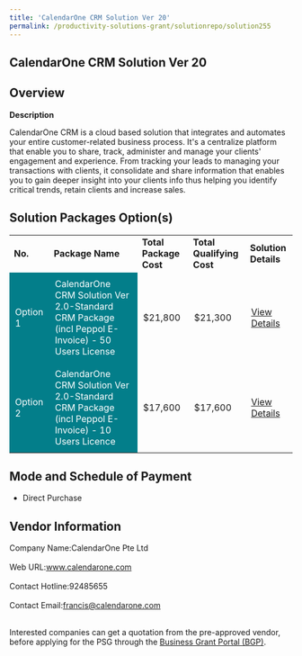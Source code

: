 ```yaml
---
title: 'CalendarOne CRM Solution Ver 20'
permalink: /productivity-solutions-grant/solutionrepo/solution255
---
```


## CalendarOne CRM Solution Ver 20

## Overview

**Description**

CalendarOne CRM is a cloud based solution that integrates and automates your entire customer-related business process. It's a centralize platform that enable you to share, track, administer and manage your clients' engagement and experience. From tracking your leads to managing your transactions with clients, it consolidate and share information that enables you to gain deeper insight into your clients info thus helping you identify critical trends, retain clients and increase sales.

## Solution Packages Option(s)

<table>
<tr>
<td><b>No.</b></td>
<td><b>Package Name</b></td>
<td><b>Total Package Cost</b></td>
<td><b>Total Qualifying Cost</b></td>
<td><b>Solution Details</b></td>
</tr>
<tr>
<td style='padding: 10px; background-color: #037E8A; color: #FFFFFF;'>Option 1</td>
<td style='padding: 10px; background-color: #037E8A; color: #FFFFFF;'>CalendarOne CRM Solution Ver 2.0-Standard CRM Package (incl Peppol E-Invoice) - 50 Users License</td>
<td style='padding: 10px;'>$21,800</td>
<td style='padding: 10px;'>$21,300</td>
<td style='padding: 10px;'><a href='https://www.gobusiness.gov.sg/images/psg/DesensitisedCalendarOneAnnex3CRwef12August2021-_Part_1.pdf' target='_blank'>View Details</a></td>
</tr>
<tr>
<td style='padding: 10px; background-color: #037E8A; color: #FFFFFF;'>Option 2</td>
<td style='padding: 10px; background-color: #037E8A; color: #FFFFFF;'>CalendarOne CRM Solution Ver 2.0-Standard CRM Package (incl Peppol E- Invoice) - 10 Users Licence</td>
<td style='padding: 10px;'>$17,600</td>
<td style='padding: 10px;'>$17,600</td>
<td style='padding: 10px;'><a href='https://www.gobusiness.gov.sg/images/psg/DesensitisedCalendarOneAnnex3CRwef12August2021-_Part_2.pdf' target='_blank'>View Details</a></td>
</tr>
</table>

## Mode and Schedule of Payment

 - Direct Purchase

## Vendor Information

 Company Name:CalendarOne Pte Ltd <br><br>Web URL:www.calendarone.com <br><br>Contact Hotline:92485655 <br><br>Contact Email:francis@calendarone.com <br><br>

Interested companies can get a quotation from the pre-approved vendor, before applying for the PSG through the <a href='https://www.businessgrants.gov.sg/' target='_blank' rel='noopener'>Business Grant Portal (BGP)</a>.

<script src="/jquery/resize-tables.js"></script>
